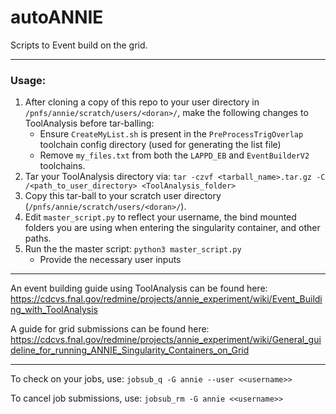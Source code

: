 # autoANNIE

Scripts to Event build on the grid.

-----------------------

### Usage:

1. After cloning a copy of this repo to your user directory in ```/pnfs/annie/scratch/users/<doran>/```, make the following changes to ToolAnalysis before tar-balling:
   - Ensure ```CreateMyList.sh``` is present in the ```PreProcessTrigOverlap``` toolchain config directory (used for generating the list file)
   - Remove ```my_files.txt``` from both the ```LAPPD_EB``` and ```EventBuilderV2``` toolchains.
2. Tar your ToolAnalysis directory via: ```tar -czvf <tarball_name>.tar.gz -C /<path_to_user_directory> <ToolAnalysis_folder>```
3. Copy this tar-ball to your scratch user directory (```/pnfs/annie/scratch/users/<doran>/```).
4. Edit ```master_script.py``` to reflect your username, the bind mounted folders you are using when entering the singularity container, and other paths.
4. Run the the master script: ```python3 master_script.py```
   - Provide the necessary user inputs

-----------------------

An event building guide using ToolAnalysis can be found here: https://cdcvs.fnal.gov/redmine/projects/annie_experiment/wiki/Event_Building_with_ToolAnalysis

A guide for grid submissions can be found here: https://cdcvs.fnal.gov/redmine/projects/annie_experiment/wiki/General_guideline_for_running_ANNIE_Singularity_Containers_on_Grid

-----------------------

To check on your jobs, use: ```jobsub_q -G annie --user <<username>>```

To cancel job submissions, use: ```jobsub_rm -G annie <<username>>```
